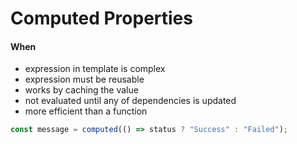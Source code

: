 # Computed Properties



#### When

* expression in template is complex
* expression must be reusable
* works by caching the value
* not evaluated until any of dependencies is updated
* more efficient than a function



```javascript
const message = computed(() => status ? "Success" : "Failed");
```

